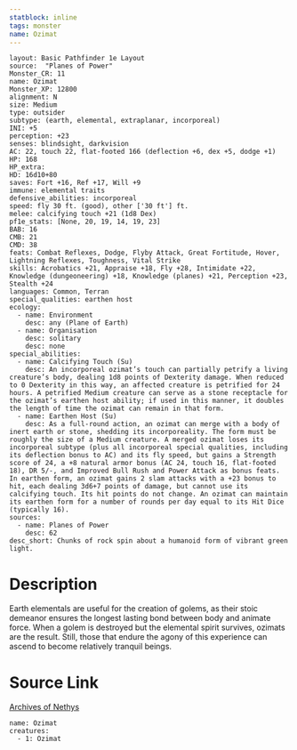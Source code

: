 ```yaml
---
statblock: inline
tags: monster
name: Ozimat
---
```

```statblock
layout: Basic Pathfinder 1e Layout
source:  "Planes of Power"
Monster_CR: 11
name: Ozimat
Monster_XP: 12800
alignment: N
size: Medium
type: outsider
subtype: (earth, elemental, extraplanar, incorporeal)
INI: +5
perception: +23
senses: blindsight, darkvision
AC: 22, touch 22, flat-footed 166 (deflection +6, dex +5, dodge +1)
HP: 168
HP_extra: 
HD: 16d10+80
saves: Fort +16, Ref +17, Will +9
immune: elemental traits
defensive_abilities: incorporeal
speed: fly 30 ft. (good), other ['30 ft'] ft.
melee: calcifying touch +21 (1d8 Dex)
pf1e_stats: [None, 20, 19, 14, 19, 23]
BAB: 16
CMB: 21
CMD: 38
feats: Combat Reflexes, Dodge, Flyby Attack, Great Fortitude, Hover, Lightning Reflexes, Toughness, Vital Strike
skills: Acrobatics +21, Appraise +18, Fly +28, Intimidate +22, Knowledge (dungeoneering) +18, Knowledge (planes) +21, Perception +23, Stealth +24
languages: Common, Terran
special_qualities: earthen host
ecology:
  - name: Environment
    desc: any (Plane of Earth)
  - name: Organisation
    desc: solitary
    desc: none
special_abilities:
  - name: Calcifying Touch (Su)
    desc: An incorporeal ozimat’s touch can partially petrify a living creature’s body, dealing 1d8 points of Dexterity damage. When reduced to 0 Dexterity in this way, an affected creature is petrified for 24 hours. A petrified Medium creature can serve as a stone receptacle for the ozimat’s earthen host ability; if used in this manner, it doubles the length of time the ozimat can remain in that form.
  - name: Earthen Host (Su)
    desc: As a full-round action, an ozimat can merge with a body of inert earth or stone, shedding its incorporeality. The form must be roughly the size of a Medium creature. A merged ozimat loses its incorporeal subtype (plus all incorporeal special qualities, including its deflection bonus to AC) and its fly speed, but gains a Strength score of 24, a +8 natural armor bonus (AC 24, touch 16, flat-footed 18), DR 5/-, and Improved Bull Rush and Power Attack as bonus feats. In earthen form, an ozimat gains 2 slam attacks with a +23 bonus to hit, each dealing 3d6+7 points of damage, but cannot use its calcifying touch. Its hit points do not change. An ozimat can maintain its earthen form for a number of rounds per day equal to its Hit Dice (typically 16).
sources:
  - name: Planes of Power
    desc: 62
desc_short: Chunks of rock spin about a humanoid form of vibrant green light.
```
# Description
Earth elementals are useful for the creation of golems, as their stoic demeanor ensures the longest lasting bond between body and animate force. When a golem is destroyed but the elemental spirit survives, ozimats are the result. Still, those that endure the agony of this experience can ascend to become relatively tranquil beings.
# Source Link
[Archives of Nethys](https://aonprd.com/MonsterDisplay.aspx?ItemName=Ozimat)
```encounter-table
name: Ozimat
creatures:
  - 1: Ozimat
```
